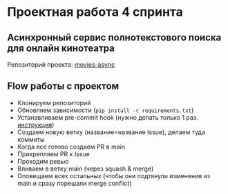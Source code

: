 # Проектная работа 4 спринта
## Асинхронный сервис полнотекстового поиска для онлайн кинотеатра

Репозиторий проекта: [movies-async](https://github.com/xczdenis/movies-async)

## Flow работы с проектом

- Клонируем репозиторий
- Обновляем зависимости (`pip install -r requirements.txt`)
- Устанавливаем pre-commit hook (нужно делать только 1 раз. [инструкция](https://pre-commit.com/))
- Создаем новую ветку (название=название Issue), делаем туда коммиты
- Когда все готово создаем PR в main
- Прикрепляем PR к Issue
- Проходим ревью
- Вливаем в ветку main (через squash & merge)
- Оповещаем всех остальных (чтобы они подтянули изменения из main и сразу порешали merge conflict)
